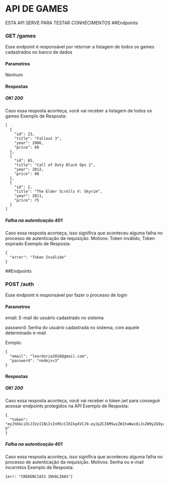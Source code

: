 # API DE GAMES
ESTA API SERVE PARA TESTAR CONHECIMENTOS
##Endpoints
### GET /games
Esse endpoint é responsável por retornar a listagem de todos os games cadastrados no banco de dados
#### Parametros
Nenhum
#### Respostas
##### OK! 200
Caso essa resposta aconteça, você vai receber a listagem de todos os games
Exemplo de Resposta: 
```
[
  {
    "id": 23,
    "title": "Fallout 3",
    "year": 2006,
    "price": 60
  },
  {
    "id": 65,
    "title": "Call of Duty Black Ops 2",
    "year": 2012,
    "price": 80
  },
  {
    "id": 2,
    "title": "The Elder Scrolls V: Skyrim",
    "year": 2011,
    "price": 75
  }
]

```
##### Falha na autenticação 401
Caso essa resposta aconteça, isso significa que aconteceu alguma falha no processo de autenticação da requisição. Motivos: Token inválido, Token expirado
Exemplo de Resposta:
```
{
  "error": "Token Inválido"
}
```


##Endpoints
### POST /auth
Esse endpoint é responsável por fazer o processo de login
#### Parametros
email: E-mail do usuário cadastrado no sistema

password: Senha do usuário cadastrada no sistema, com aquele determinado e-mail

Exmplo:
```
{
  "email": "leordoria2016@gmail.com",
  "password": "nodejs<3"
}

```
#### Respostas
##### OK! 200
Caso essa resposta aconteça, você vai receber o token jwt para conseguir acessar endpoints protegidos na API
Exemplo de Resposta: 
```
{
  "token": "eyJhbGciOiJIUzI1NiIsInR5cCI6IkpXVCJ9.eyJpZCI6MSwiZW1haWwiOiJsZW9yZG9yaWEyMDE2QGdtYWlsLmNvbSIsImlhdCI6MTY3MjE3MTkwNCwiZXhwIjoxNjcyMzQ0NzA0fQ.XXc2DMZ8LS0WITwBiu4BsFSe7Gp8Ep6BBMbmziM9B-U"
}

```
##### Falha na autenticação 401
Caso essa resposta aconteça, isso significa que aconteceu alguma falha no processo de autenticação da requisição. Motivos: Senha ou e-mail incorretos
Exemplo de Resposta:
```
{err: "CREDENCIAIS INVÁLIDAS"}
```
